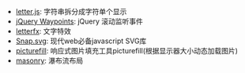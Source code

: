 - [letter.js](https://github.com/davatron5000/Lettering.js): 字符串拆分成字符单个显示
- [jQuery Waypoints](https://github.com/imakewebthings/waypoints): jQuery 滚动监听事件
- [letterfx](https://github.com/tuxsudo/letterfx): 文字特效 
- [Snap.svg](https://github.com/adobe-webplatform/Snap.svg): 现代web必备javascript SVG库 
- [picturefill](https://github.com/scottjehl/picturefill): 响应式图片填充工具picturefill(根据显示器大小动态加载图片)
- [masonry](https://github.com/desandro/masonry): 瀑布流布局
